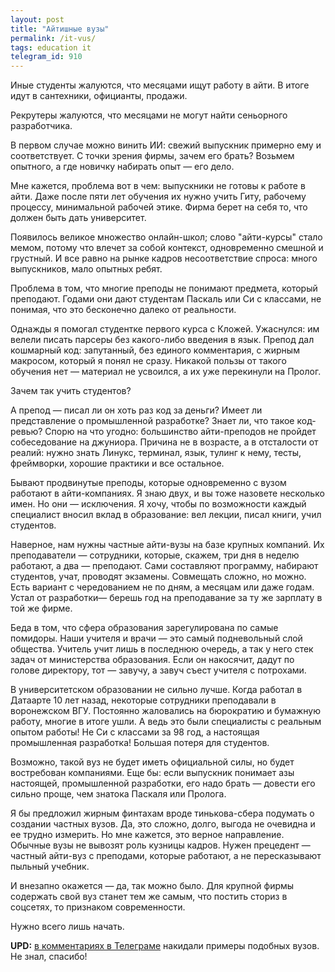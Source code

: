```yaml
---
layout: post
title: "Айтишные вузы"
permalink: /it-vus/
tags: education it
telegram_id: 910
---
```


Иные студенты жалуются, что месяцами ищут работу в айти. В итоге идут в
сантехники, официанты, продажи.

Рекрутеры жалуются, что месяцами не могут найти сеньорного разработчика.

В первом случае можно винить ИИ: свежий выпускник примерно ему и
соответствует. С точки зрения фирмы, зачем его брать? Возьмем опытного, а где
новичку набирать опыт — его дело.

Мне кажется, проблема вот в чем: выпускники не готовы к работе в айти. Даже
после пяти лет обучения их нужно учить Гиту, рабочему процессу, минимальной
рабочей этике. Фирма берет на себя то, что должен быть дать университет.

Появилось великое множество онлайн-школ; слово "айти-курсы" стало мемом, потому
что влечет за собой контекст, одновременно смешной и грустный. И все равно на
рынке кадров несоответствие спроса: много выпускников, мало опытных ребят.

Проблема в том, что многие преподы не понимают предмета, который
преподают. Годами они дают студентам Паскаль или Си с классами, не понимая, что
это бесконечно далеко от реальности.

Однажды я помогал студентке первого курса с Кложей. Ужаснулся: им велели писать
парсеры без какого-либо введения в язык. Препод дал кошмарный код: запутанный,
без единого комментария, с жирным макросом, который я понял не сразу. Никакой
пользы от такого обучения нет — материал не усвоился, а их уже перекинули на
Пролог.

Зачем так учить студентов?

А препод — писал ли он хоть раз код за деньги? Имеет ли представление о
промышленной разработке? Знает ли, что такое код-ревью? Спорю на что угодно:
большинство айти-преподов не пройдет собеседование на джуниора. Причина не в
возрасте, а в отсталости от реалий: нужно знать Линукс, терминал, язык, тулинг к
нему, тесты, фреймворки, хорошие практики и все остальное.

Бывают продвинутые преподы, которые одновременно с вузом работают в
айти-компаниях. Я знаю двух, и вы тоже назовете несколько имен. Но они —
исключения. Я хочу, чтобы по возможности каждый специалист вносил вклад в
образование: вел лекции, писал книги, учил студентов.

Наверное, нам нужны частные айти-вузы на базе крупных компаний. Их преподаватели
— сотрудники, которые, скажем, три дня в неделю работают, а два —
преподают. Сами составляют программу, набирают студентов, учат, проводят
экзамены. Совмещать сложно, но можно. Есть вариант с чередованием не по дням, а
месяцам или даже годам. Устал от разработки— берешь год на преподавание за ту же
зарплату в той же фирме.

Беда в том, что сфера образования зарегулирована по самые помидоры. Наши учителя
и врачи — это самый подневольный слой общества. Учитель учит лишь в последнюю
очередь, а так у него стек задач от министерства образования. Если он накосячит,
дадут по голове директору, тот — завучу, а завуч съест учителя с потрохами.

В университетском образовании не сильно лучше. Когда работал в Датаарте 10 лет
назад, некоторые сотрудники преподавали в воронежском ВГУ. Постоянно жаловались
на бюрократию и бумажную работу, многие в итоге ушли. А ведь это были
специалисты с реальным опытом работы! Не Си с классами за 98 год, а настоящая
промышленная разработка! Большая потеря для студентов.

Возможно, такой вуз не будет иметь официальной силы, но будет востребован
компаниями. Еще бы: если выпускник понимает азы настоящей, промышленной
разработки, его надо брать — довести его сильно проще, чем знатока Паскаля или
Пролога.

Я бы предложил жирным финтахам вроде тинькова-сбера подумать о создании частных
вузов. Да, это сложно, долго, выгода не очевидна и ее трудно измерить. Но мне
кажется, это верное направление. Обычные вузы не вывозят роль кузницы
кадров. Нужен прецедент — частный айти-вуз с преподами, которые работают, а не
пересказывают пыльный учебник.

И внезапно окажется — да, так можно было. Для крупной фирмы содержать свой вуз
станет тем же самым, что постить сториз в соцсетях, то признаком современности.

Нужно всего лишь начать.

[comments]: https://t.me/igrishaev_blog/910

**UPD:** [в комментариях в Телеграме][comments] накидали примеры подобных
вузов. Не знал, спасибо!
